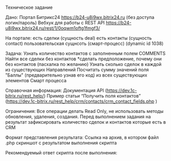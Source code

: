 Техническое задание

Дано:
Портал Битрикс24 https://b24-u8i9wx.bitrix24.ru (без доступа логин/пароль)
Вебхук для работы с REST API https://b24-u8i9wx.bitrix24.ru/rest/1/0oqwm1oftg1fmgf3/

На портале:
есть сделки (сущность deal)
есть контакты (сущность contact)
пользовательская сущнсоть (смарт-процесс) (dynamic id 1038)

Задача:
Узнать количество контактов с заполненным полем COMMENTS
Найти все сделки без контактов
*сделать предположение, почему они без контактов (пасхалка по желанию)
Узнать сколько сделок в каждой из существующих Направлений
Посчитать сумму значений поля "Баллы" (предварительно узнав его код) из всех существующих элементов Смарт процесса

Справочная информация:
Документация API (https://dev.1c-bitrix.ru/rest_help/)
Пример статьи “Получить поля контактов” (https://dev.1c-bitrix.ru/rest_help/crm/contacts/crm_contact_fields.php )

Ограничения:
Все операции делать Read Only, не использовать методы обновления, удаления, создания.
Перед выполнением задания на результат зафиксировать количество сделок и контактов которые есть в CRM

Формат представления результата:
Ссылка на архив, в котором
файл .php
скриншот с результатом выполнения скрипта

Рекомендуемый ответ скрипта после выполнения:


